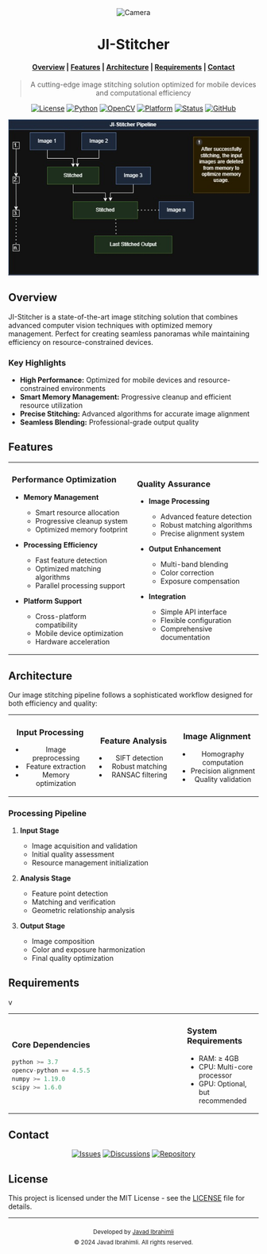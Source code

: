 <div align="center">

<img src="https://raw.githubusercontent.com/Tarikul-Islam-Anik/Animated-Fluent-Emojis/master/Emojis/Objects/Camera%20with%20Flash.png" alt="Camera" width="100"/>

# JI-Stitcher

<h4>
    <a href="#overview">Overview</a> |
    <a href="#features">Features</a> |
    <a href="#architecture">Architecture</a> |
    <a href="#requirements">Requirements</a> |
    <a href="#contact">Contact</a>
</h4>

> A cutting-edge image stitching solution optimized for mobile devices and computational efficiency

[![License](https://img.shields.io/badge/License-MIT-yellow.svg?style=flat-square&labelColor=000000&color=FFDD00)](LICENSE)
[![Python](https://img.shields.io/badge/Python-3.7+-blue?style=flat-square&logo=python&logoColor=white&labelColor=000000&color=3776AB)](https://www.python.org/)
[![OpenCV](https://img.shields.io/badge/OpenCV-4.5.5-green?style=flat-square&logo=opencv&logoColor=white&labelColor=000000&color=5C3EE8)](https://opencv.org/)
[![Platform](https://img.shields.io/badge/Platform-Cross--Platform-purple?style=flat-square&logo=windows&logoColor=white&labelColor=000000&color=8957e5)](#)
[![Status](https://img.shields.io/badge/Status-Active-success?style=flat-square&logo=githubactions&logoColor=white&labelColor=000000&color=2ea44f)](#)
[![GitHub](https://img.shields.io/badge/GitHub-Repository-black?style=flat-square&logo=github&logoColor=white)](https://github.com/cavadibrahimli1/JI-Stitcher)

<kbd>
    <img src="assets/JI-Stitcher-diagram.jpg" alt="JI-Stitcher System Architecture" width="800"/>
</kbd>

</div>

## Overview

JI-Stitcher is a state-of-the-art image stitching solution that combines advanced computer vision techniques with optimized memory management. Perfect for creating seamless panoramas while maintaining efficiency on resource-constrained devices.

### Key Highlights
- **High Performance:** Optimized for mobile devices and resource-constrained environments
- **Smart Memory Management:** Progressive cleanup and efficient resource utilization
- **Precise Stitching:** Advanced algorithms for accurate image alignment
- **Seamless Blending:** Professional-grade output quality

## Features

<table>
<tr>
<td width="50%">

### Performance Optimization

- **Memory Management**
  - Smart resource allocation
  - Progressive cleanup system
  - Optimized memory footprint

- **Processing Efficiency**
  - Fast feature detection
  - Optimized matching algorithms
  - Parallel processing support

- **Platform Support**
  - Cross-platform compatibility
  - Mobile device optimization
  - Hardware acceleration
</td>
<td width="50%">

### Quality Assurance

- **Image Processing**
  - Advanced feature detection
  - Robust matching algorithms
  - Precise alignment system

- **Output Enhancement**
  - Multi-band blending
  - Color correction
  - Exposure compensation

- **Integration**
  - Simple API interface
  - Flexible configuration
  - Comprehensive documentation
</td>
</tr>
</table>

## Architecture

Our image stitching pipeline follows a sophisticated workflow designed for both efficiency and quality:

<table>
<tr>
<td width="33%" align="center">

### Input Processing
- Image preprocessing
- Feature extraction
- Memory optimization
</td>
<td width="33%" align="center">

### Feature Analysis
- SIFT detection
- Robust matching
- RANSAC filtering
</td>
<td width="33%" align="center">

### Image Alignment
- Homography computation
- Precision alignment
- Quality validation
</td>
</tr>
</table>

### Processing Pipeline

1. **Input Stage**
   - Image acquisition and validation
   - Initial quality assessment
   - Resource management initialization

2. **Analysis Stage**
   - Feature point detection
   - Matching and verification
   - Geometric relationship analysis

3. **Output Stage**
   - Image composition
   - Color and exposure harmonization
   - Final quality optimization

## Requirements

<table>v
<tr>
<td width="70%">

### Core Dependencies
```python
python >= 3.7
opencv-python == 4.5.5
numpy >= 1.19.0
scipy >= 1.6.0
```
</td>
<td width="30%">

### System Requirements
- RAM: ≥ 4GB
- CPU: Multi-core processor
- GPU: Optional, but recommended
</td>
</tr>
</table>

## Contact

<div align="center">

[![Issues](https://img.shields.io/badge/Report%20Issues-FF3B30?style=for-the-badge&logo=github&logoColor=white)](https://github.com/cavadibrahimli1/JI-Stitcher/issues)
[![Discussions](https://img.shields.io/badge/Discussions-8957E5?style=for-the-badge&logo=github&logoColor=white)](https://github.com/cavadibrahimli1/JI-Stitcher/discussions)
[![Repository](https://img.shields.io/badge/Visit%20Repository-171515?style=for-the-badge&logo=github&logoColor=white)](https://github.com/cavadibrahimli1/JI-Stitcher)

</div>

## License

This project is licensed under the MIT License - see the [LICENSE](LICENSE) file for details.

---

<div align="center">
    <sub>Developed by <a href="https://github.com/cavadibrahimli1">Javad Ibrahimli</a></sub>
    <br>
    <sub>© 2024 Javad Ibrahimli. All rights reserved.</sub>
</div>
